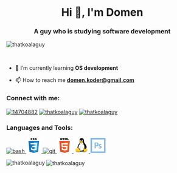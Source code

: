 <h1 align="center">Hi 👋, I'm Domen</h1>
<h3 align="center">A guy who is studying software development</h3>

<p align="left"> <img src="https://komarev.com/ghpvc/?username=thatkoalaguy&label=Profile%20views&color=0e75b6&style=flat" alt="thatkoalaguy" /> </p>

<p align="left"> <a href="https://twitter.com/" target="blank"><img src="https://img.shields.io/twitter/follow/?logo=twitter&style=for-the-badge" alt="" /></a> </p>

- 🌱 I’m currently learning **OS development**

- 📫 How to reach me **domen.koder@gmail.com**

<h3 align="left">Connect with me:</h3>
<p align="left">
<a href="https://stackoverflow.com/users/14704882" target="blank"><img align="center" src="https://raw.githubusercontent.com/rahuldkjain/github-profile-readme-generator/master/src/images/icons/Social/stack-overflow.svg" alt="14704882" height="30" width="40" /></a>
<a href="https://codeforces.com/profile/thatkoalaguy" target="blank"><img align="center" src="https://raw.githubusercontent.com/rahuldkjain/github-profile-readme-generator/master/src/images/icons/Social/codeforces.svg" alt="thatkoalaguy" height="30" width="40" /></a>
<a href="https://www.leetcode.com/thatkoalaguy" target="blank"><img align="center" src="https://raw.githubusercontent.com/rahuldkjain/github-profile-readme-generator/master/src/images/icons/Social/leet-code.svg" alt="thatkoalaguy" height="30" width="40" /></a>
</p>

<h3 align="left">Languages and Tools:</h3>
<p align="left"> <a href="https://www.gnu.org/software/bash/" target="_blank" rel="noreferrer"> <img src="https://www.vectorlogo.zone/logos/gnu_bash/gnu_bash-icon.svg" alt="bash" width="40" height="40"/> </a> <a href="https://www.w3schools.com/css/" target="_blank" rel="noreferrer"> <img src="https://raw.githubusercontent.com/devicons/devicon/master/icons/css3/css3-original-wordmark.svg" alt="css3" width="40" height="40"/> </a> <a href="https://git-scm.com/" target="_blank" rel="noreferrer"> <img src="https://www.vectorlogo.zone/logos/git-scm/git-scm-icon.svg" alt="git" width="40" height="40"/> </a> <a href="https://www.w3.org/html/" target="_blank" rel="noreferrer"> <img src="https://raw.githubusercontent.com/devicons/devicon/master/icons/html5/html5-original-wordmark.svg" alt="html5" width="40" height="40"/> </a> <a href="https://www.linux.org/" target="_blank" rel="noreferrer"> <img src="https://raw.githubusercontent.com/devicons/devicon/master/icons/linux/linux-original.svg" alt="linux" width="40" height="40"/> </a> <a href="https://www.photoshop.com/en" target="_blank" rel="noreferrer"> <img src="https://raw.githubusercontent.com/devicons/devicon/master/icons/photoshop/photoshop-line.svg" alt="photoshop" width="40" height="40"/> </a> </p>

<p><img align="left" src="https://github-readme-stats.vercel.app/api/top-langs?username=thatkoalaguy&show_icons=true&locale=en&layout=compact" alt="thatkoalaguy" /></p>

<p>&nbsp;<img align="center" src="https://github-readme-stats.vercel.app/api?username=thatkoalaguy&show_icons=true&locale=en" alt="thatkoalaguy" /></p>
